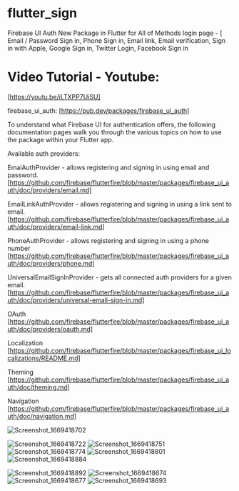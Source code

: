# flutter_sign

Firebase UI Auth New Package in Flutter for All of Methods login page - [ Email / Password Sign in,
Phone Sign in, Email link, Email verification, Sign in with Apple, Google Sign in, Twitter Login,
Facebook Sign in

# Video Tutorial - Youtube:

[https://youtu.be/iLTXPP7UiSU]

firebase_ui_auth:
[https://pub.dev/packages/firebase_ui_auth]

To understand what Firebase UI for authentication offers, the following documentation pages walk you
through the various topics on how to use the package within your Flutter app.

Available auth providers:

EmaiAuthProvider - allows registering and signing in using email and password.
[https://github.com/firebase/flutterfire/blob/master/packages/firebase_ui_auth/doc/providers/email.md]

EmailLinkAuthProvider - allows registering and signing in using a link sent to email.
[https://github.com/firebase/flutterfire/blob/master/packages/firebase_ui_auth/doc/providers/email-link.md]

PhoneAuthProvider - allows registering and signing in using a phone number
[https://github.com/firebase/flutterfire/blob/master/packages/firebase_ui_auth/doc/providers/phone.md]

UniversalEmailSignInProvider - gets all connected auth providers for a given email.
[https://github.com/firebase/flutterfire/blob/master/packages/firebase_ui_auth/doc/providers/universal-email-sign-in.md]

OAuth
[https://github.com/firebase/flutterfire/blob/master/packages/firebase_ui_auth/doc/providers/oauth.md]

Localization
[https://github.com/firebase/flutterfire/blob/master/packages/firebase_ui_localizations/README.md]

Theming
[https://github.com/firebase/flutterfire/blob/master/packages/firebase_ui_auth/doc/theming.md]

Navigation
[https://github.com/firebase/flutterfire/blob/master/packages/firebase_ui_auth/doc/navigation.md]



![Screenshot_1669418702](https://user-images.githubusercontent.com/69330783/204066344-cccfa579-c3e1-4a29-aaa1-953ae1aca282.png)

![Screenshot_1669418722](https://user-images.githubusercontent.com/69330783/204066347-16facd66-18d5-4485-a957-3d621e9cf632.png)
![Screenshot_1669418751](https://user-images.githubusercontent.com/69330783/204066348-a2f2015e-6d20-4f7b-8422-2fb0f6793706.png)
![Screenshot_1669418774](https://user-images.githubusercontent.com/69330783/204066352-65ebbf98-5159-4bba-be4d-b112c742375a.png)
![Screenshot_1669418801](https://user-images.githubusercontent.com/69330783/204066355-289cfe10-d7d2-4f96-a167-70c259aa51df.png)
![Screenshot_1669418884](https://user-images.githubusercontent.com/69330783/204066357-8f793d53-c28f-4740-8838-80f4af5f47c1.png)

![Screenshot_1669418892](https://user-images.githubusercontent.com/69330783/204066332-0b593bf1-0f14-415a-b730-2e4095dff909.png)
![Screenshot_1669418674](https://user-images.githubusercontent.com/69330783/204066335-fff9115e-95d7-4910-aac8-e0b0002444b2.png)
![Screenshot_1669418677](https://user-images.githubusercontent.com/69330783/204066339-d648f794-fce8-43e4-8066-e9f41963d7c6.png)
![Screenshot_1669418693](https://user-images.githubusercontent.com/69330783/204066342-1610d2ad-7fb5-4576-8ff7-c7b7db47e506.png)
